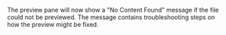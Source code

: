 The preview pane will now show a "No Content Found" message if the file could not be previewed.
The message contains troubleshooting steps on how the preview might be fixed.
